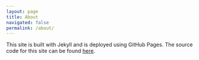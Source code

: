 ```yaml
---
layout: page
title: About
navigated: false
permalink: /about/
---
```

This site is built with Jekyll and is deployed using GitHub Pages. The source
code for this site can be found
<a href="https://github.com/srang/samuelrang.com" target="_blank">here</a>.

